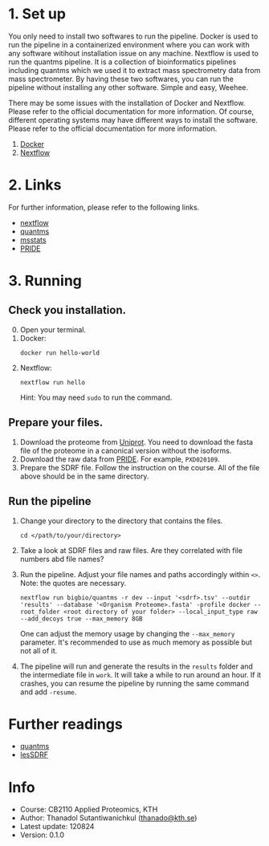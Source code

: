 # 1. Set up 

You only need to install two softwares to run the pipeline. Docker is used to run the pipeline in a containerized environment where you can work with any software witihout installation issue on any machine. Nextflow is used to run the quantms pipeline. It is a collection of bioinformatics pipelines including quantms which we used it to extract mass spectrometry data from mass spectrometer. By having these two softwares, you can run the pipeline without installing any other software. Simple and easy, Weehee. 

There may be some issues with the installation of Docker and Nextflow. Please refer to the official documentation for more information. Of course, different operating systems may have different ways to install the software. Please refer to the official documentation for more information.

1. [Docker](https://www.docker.com/)
2. [Nextflow](https://www.nextflow.io/docs/latest/install.html) 

# 2. Links 
For further information, please refer to the following links. 
- [nextflow](https://www.nextflow.io/)
- [quantms](https://docs.quantms.org/en/latest/) 
- [msstats](https://bioconductor.org/packages/release/bioc/html/MSstats.html) 
- [PRIDE](https://www.ebi.ac.uk/pride/archive/) 

# 3. Running 
## Check you installation. 
0. Open your terminal.
1. Docker: 
    ```
    docker run hello-world
    ```
2. Nextflow: 
    ```
    nextflow run hello
    ``` 
    Hint: You may need `sudo` to run the command.
## Prepare your files.
1. Download the proteome from [Uniprot](https://www.uniprot.org/). You need to download the fasta file of the proteome in a canonical version without the isoforms.
2. Download the raw data from [PRIDE](https://www.ebi.ac.uk/pride/archive/). For example, `PXD020109`. 
3. Prepare the SDRF file. Follow the instruction on the course. 
All of the file above should be in the same directory.

## Run the pipeline 
1. Change your directory to the directory that contains the files.

    ```
    cd </path/to/your/directory>
    ```
    
2. Take a look at SDRF files and raw files. Are they correlated with file numbers abd file names?
3. Run the pipeline. Adjust your file names and paths accordingly within `<>`. Note: the quotes are necessary.
    
    ```
    nextflow run bigbio/quantms -r dev --input '<sdrf>.tsv' --outdir 'results' --database '<Organism Proteome>.fasta' -profile docker --root_folder <root directory of your folder> --local_input_type raw --add_decoys true --max_memory 8GB
    ```
    One can adjust the memory usage by changing the `--max_memory` parameter. It's recommended to use as much memory as possible but not all of it.
4. The pipeline will run and generate the results in the `results` folder and the intermediate file in `work`. It will take a while to run around an hour. If it crashes, you can resume the pipeline by running the same command and add `-resume`.

# Further readings 

- [quantms](https://www.nature.com/articles/s41592-024-02343-1)
- [lesSDRF](https://www.nature.com/articles/s41467-023-42543-5/)

# Info 
- Course: CB2110 Applied Proteomics, KTH 
- Author: Thanadol Sutantiwanichkul (thanado@kth.se)
- Latest update: 120824
- Version: 0.1.0 